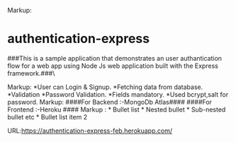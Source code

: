  Markup:
 # authentication-express #
###This is a sample application that demonstrates an user authantication
flow for a web app using Node Js web application built with the Express framework.###\

 Markup:
 *User can Login & Signup.
*Fetching data from database.  
*Validation
              *Password Validation.
              *Fields mandatory.
*Used bcrypt,salt for password.
  Markup:
 ####For Backend :-MongoDb Atlas####
 ####For Frontend :-Heroku ####
  Markup : * Bullet list
              * Nested bullet
                  * Sub-nested bullet etc
          * Bullet list item 2

URL:https://authentication-express-feb.herokuapp.com/
